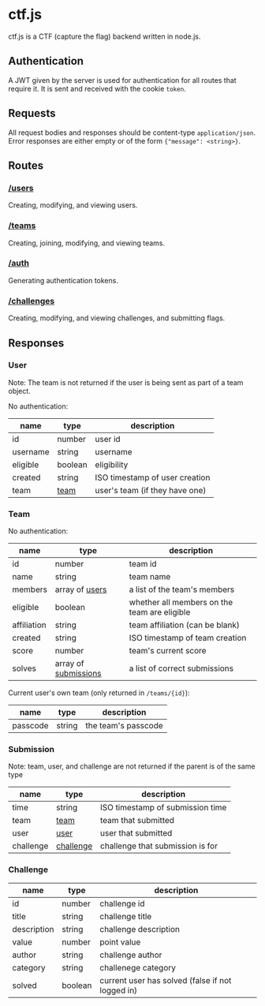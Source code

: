 # ctf.js
ctf.js is a CTF (capture the flag) backend written in node.js.

## Authentication
A JWT given by the server is used for authentication for all routes that require it.
It is sent and received with the cookie `token`.

## Requests
All request bodies and responses should be content-type `application/json`.
Error responses are either empty or of the form `{"message": <string>}`.

## Routes
### [/users](users.md)
Creating, modifying, and viewing users.
### [/teams](teams.md)
Creating, joining, modifying, and viewing teams.
### [/auth](auth.md)
Generating authentication tokens.
### [/challenges](challenges.md)
Creating, modifying, and viewing challenges, and submitting flags.

## Responses
### User
Note: The team is not returned if the user is being sent as part of a team object.

No authentication:

|name|type|description|
|----|----|-----------|
|id|number|user id|
|username|string|username|
|eligible|boolean|eligibility|
|created|string|ISO timestamp of user creation|
|team|[team](#Team)|user's team (if they have one)|

### Team
No authentication:

|name|type|description|
|----|----|-----------|
|id|number|team id|
|name|string|team name|
|members|array of [users](#User)|a list of the team's members|
|eligible|boolean|whether all members on the team are eligible|
|affiliation|string|team affiliation (can be blank)|
|created|string|ISO timestamp of team creation|
|score|number|team's current score|
|solves|array of [submissions](#Submission)|a list of correct submissions|

Current user's own team (only returned in `/teams/{id}`):

|name|type|description|
|----|----|-----------|
|passcode|string|the team's passcode|

### Submission
Note: team, user, and challenge are not returned if the parent is of the same type

|name|type|description|
|----|----|-----------|
|time|string|ISO timestamp of submission time|
|team|[team](#Team)|team that submitted|
|user|[user](#User)|user that submitted|
|challenge|[challenge](#Challenge)|challenge that submission is for|

### Challenge

|name|type|description|
|----|----|-----------|
|id|number|challenge id|
|title|string|challenge title|
|description|string|challenge description|
|value|number|point value|
|author|string|challenge author|
|category|string|challenege category|
|solved|boolean|current user has solved (false if not logged in)|


